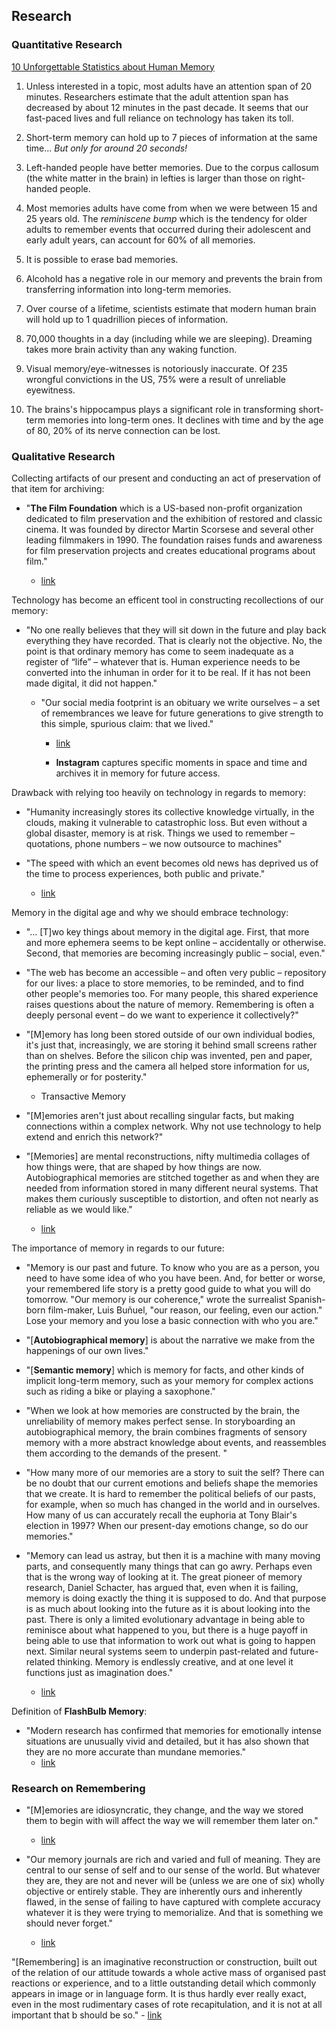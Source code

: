 ## Research
### Quantitative Research
[10 Unforgettable Statistics about Human Memory](https://southtree.com/memories-matter/statistics-about-human-memory)

1. Unless interested in a topic, most adults have an attention span of 20 minutes. Researchers estimate that the adult attention span has decreased by about 12 minutes in the past decade. It seems that our fast-paced lives and full reliance on technology has taken its toll.

2. Short-term memory can hold up to 7 pieces of information at the same time... *But only for around 20 seconds!*

3. Left-handed people have better memories. Due to the corpus callosum (the white matter in the brain) in lefties is larger than those on right-handed people.

4. Most memories adults have come from when we were between 15 and 25 years old. The *reminiscene bump* which is the tendency for older adults to remember events that occurred during their adolescent and early adult years, can account for 60% of all memories.

5. It is possible to erase bad memories.

6. Alcohold has a negative role in our memory and prevents the brain from transferring information into long-term memories.

7. Over course of a lifetime, scientists estimate that modern human brain will hold up to 1 quadrillion pieces of information.

8. 70,000 thoughts in a day (including while we are sleeping). Dreaming takes more brain activity than any waking function.

9. Visual memory/eye-witnesses is notoriously inaccurate. Of 235 wrongful convictions in the US, 75% were a result of unreliable eyewitness.

10. The brains's hippocampus plays a significant role in transforming short-term memories into long-term ones. It declines with time and by the age of 80, 20% of its nerve connection can be lost.


### Qualitative Research
Collecting artifacts of our present and conducting an act of preservation of that item for archiving:

- "**The Film Foundation** which is a US-based non-profit organization dedicated to film preservation and the exhibition of restored and classic cinema. It was founded by director Martin Scorsese and several other leading filmmakers in 1990. The foundation raises funds and awareness for film preservation projects and creates educational programs about film."

	- [link](https://en.wikipedia.org/wiki/The_Film_Foundation)


Technology has become an efficent tool in constructing recollections of our memory:

- "No one really believes that they will sit down in the future and play back everything they have recorded. That is clearly not the objective. No, the point is that ordinary memory has come to seem inadequate as a register of “life” – whatever that is. Human experience needs to be converted into the inhuman in order for it to be real. If it has not been made digital, it did not happen."

	- "Our social media footprint is an obituary we write ourselves – a set of remembrances we leave for future generations to give strength to this simple, spurious claim: that we lived."

		- [link](https://www.theguardian.com/commentisfree/2016/may/29/posting-photos-online-obituary-images)

		- **Instagram** captures specific moments in space and time and archives it in memory for future access.


Drawback with relying too heavily on technology in regards to memory:

- "Humanity increasingly stores its collective knowledge virtually, in the clouds, making it vulnerable to catastrophic loss. But even without a global disaster, memory is at risk. Things we used to remember – quotations, phone numbers – we now outsource to machines"

- "The speed with which an event becomes old news has deprived us of the time to process experiences, both public and private."
	- [link](https://www.theguardian.com/commentisfree/2013/jun/21/memory-sexuality-digital-age-changing-human)


Memory in the digital age and why we should embrace technology:

- "... [T]wo key things about memory in the digital age. First, that more and more ephemera seems to be kept online – accidentally or otherwise. Second, that memories are becoming increasingly public – social, even."

- "The web has become an accessible – and often very public – repository for our lives: a place to store memories, to be reminded, and to find other people's memories too. For many people, this shared experience raises questions about the nature of memory. Remembering is often a deeply personal event – do we want to experience it collectively?"

- "[M]emory has long been stored outside of our own individual bodies, it's just that, increasingly, we are storing it behind small screens rather than on shelves. Before the silicon chip was invented, pen and paper, the printing press and the camera all helped store information for us, ephemerally or for posterity."
	- Transactive Memory

- "[M]emories aren't just about recalling singular facts, but making connections within a complex network. Why not use technology to help extend and enrich this network?"

- "[Memories] are mental reconstructions, nifty multimedia collages of how things were, that are shaped by how things are now. Autobiographical memories are stitched together as and when they are needed from information stored in many different neural systems. That makes them curiously susceptible to distortion, and often not nearly as reliable as we would like."

	- [link](https://www.theguardian.com/lifeandstyle/2012/jan/14/memories-in-the-digital-age)


The importance of memory in regards to our future:

- "Memory is our past and future. To know who you are as a person, you need to have some idea of who you have been. And, for better or worse, your remembered life story is a pretty good guide to what you will do tomorrow. "Our memory is our coherence," wrote the surrealist Spanish-born film-maker, Luis Buñuel, "our reason, our feeling, even our action." Lose your memory and you lose a basic connection with who you are."

- "[**Autobiographical memory**] is about the narrative we make from the happenings of our own lives."

- "[**Semantic memory**] which is memory for facts, and other kinds of implicit long-term memory, such as your memory for complex actions such as riding a bike or playing a saxophone."

- "When we look at how memories are constructed by the brain, the unreliability of memory makes perfect sense. In storyboarding an autobiographical memory, the brain combines fragments of sensory memory with a more abstract knowledge about events, and reassembles them according to the demands of the present. "

- "How many more of our memories are a story to suit the self? There can be no doubt that our current emotions and beliefs shape the memories that we create. It is hard to remember the political beliefs of our pasts, for example, when so much has changed in the world and in ourselves. How many of us can accurately recall the euphoria at Tony Blair's election in 1997? When our present-day emotions change, so do our memories."

- "Memory can lead us astray, but then it is a machine with many moving parts, and consequently many things that can go awry. Perhaps even that is the wrong way of looking at it. The great pioneer of memory research, Daniel Schacter, has argued that, even when it is failing, memory is doing exactly the thing it is supposed to do. And that purpose is as much about looking into the future as it is about looking into the past. There is only a limited evolutionary advantage in being able to reminisce about what happened to you, but there is a huge payoff in being able to use that information to work out what is going to happen next. Similar neural systems seem to underpin past-related and future-related thinking. Memory is endlessly creative, and at one level it functions just as imagination does."

	- [link](https://www.theguardian.com/lifeandstyle/2012/jan/13/our-memories-tell-our-story)


Definition of **FlashBulb Memory**:

- "Modern research has confirmed that memories for emotionally intense situations are unusually vivid and detailed, but it has also shown that they are no more accurate than mundane memories."
	- [link](https://www.theguardian.com/lifeandstyle/2012/jan/14/psychology-neuroscience)


### Research on Remembering

- "[M]emories are idiosyncratic, they change, and the way we stored them to begin with will affect the way we will remember them later on."
	- [link](http://bigthink.com/artful-choice/the-psychology-of-remembering-a-memory-like-a-journal)


- "Our memory journals are rich and varied and full of meaning. They are central to our sense of self and to our sense of the world. But whatever they are, they are not and never will be (unless we are one of six) wholly objective or entirely stable. They are inherently ours and inherently flawed, in the sense of failing to have captured with complete accuracy whatever it is they were trying to memorialize. And that is something we should never forget."
	- [link](http://bigthink.com/artful-choice/the-psychology-of-remembering-a-memory-like-a-journal)


"[Remembering] is an imaginative reconstruction or construction, built out of the relation of our attitude towards a whole active mass of organised past reactions or experience, and to a little outstanding detail which commonly appears in image or in language form. It is thus hardly ever really exact, even in the most rudimentary cases of rote recapitulation, and it is not at all important that b should be so."
	- [link](http://www.bartlett.psychol.cam.ac.uk/TheoryOfRemembering.htm)
